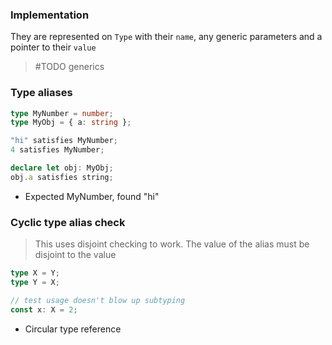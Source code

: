 ### Implementation

They are represented on `Type` with their `name`, any generic parameters and a pointer to their `value`

> #TODO generics

### Type aliases

```ts
type MyNumber = number;
type MyObj = { a: string };

"hi" satisfies MyNumber;
4 satisfies MyNumber;

declare let obj: MyObj;
obj.a satisfies string;
```

- Expected MyNumber, found "hi"

### Cyclic type alias check

> This uses disjoint checking to work. The value of the alias must be disjoint to the value

```ts
type X = Y;
type Y = X;

// test usage doesn't blow up subtyping
const x: X = 2;
```

- Circular type reference
